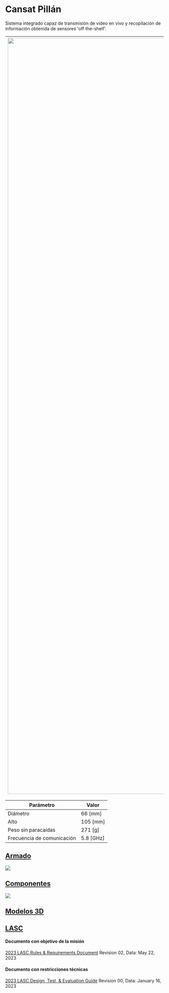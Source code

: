 # Cansat Pillán

Sistema integrado capaz de transmisión de video en vivo y recopilación de información obtenida de sensores 'off the-shelf'.

| <img src="https://raw.githubusercontent.com/gisat-udec/pillan/main/dise%C3%B1o/rsc/frente.jpeg" style="width: auto; height:60vh"> | <img src="https://raw.githubusercontent.com/gisat-udec/pillan/main/dise%C3%B1o/rsc/lado.jpeg" style="width: auto; height:60vh"> |
| - | - |

| Parámetro | Valor |
| - | - |
| Diámetro | 66 [mm] |
| Alto | 105 [mm] |
| Peso sin paracaídas | 271 [g] |
| Frecuencia de comunicación | 5.8 [GHz] |

## [Armado](https://github.com/gisat-udec/pillan/blob/main/dise%C3%B1o/rsc/armado/armado.md)

![](diseño/rsc/armado/10-weight.jpeg)

## [Componentes](https://github.com/gisat-udec/pillan/blob/main/dise%C3%B1o/hardware.md)

<img src="https://raw.githubusercontent.com/gisat-udec/pillan/main/dise%C3%B1o/rsc/hardware.drawio.svg">

## [Modelos 3D](https://github.com/gisat-udec/pillan/tree/main/dise%C3%B1o/3d)



## [LASC](https://www.lasc.space/)

#### Documento con objetivo de la misión

[2023 LASC Rules & Requirements Document](https://firebasestorage.googleapis.com/v0/b/lasc-website-9aeeb.appspot.com/o/2023%20LASC%20Rules%20%26%20Requirements%20Document%20R02.pdf?alt=media&token=cdd57734-c1b5-47f5-be85-f7984e06bf8d)
Revision 02, Data: May 22, 2023

#### Documento con restricciones técnicas

[2023 LASC Design, Test, & Evaluation Guide](https://firebasestorage.googleapis.com/v0/b/lasc-website-9aeeb.appspot.com/o/2023%20LASC%20Design%2C%20Test%2C%20%26%20Evaluation%20Guide%20R00.pdf?alt=media&token=f14e02fe-3353-430b-9692-70eb2f764ea5)
Revision 00, Data: January 16, 2023